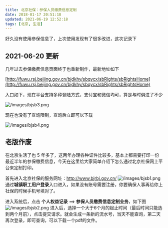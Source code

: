 ```yaml
---
title: 北京社保：参保人员缴费信息定制
date: 2018-01-17 20:51:18
updated: 2021-06-19 12:52:18
tags: [北京, 生活]
---
```


好久没有使用参保信息了，上次使用发现有了很多改进，这次记录下

<!-- more -->
<!-- toc -->

## 2021-06-20 更新

几年过去参保缴费信息页面终于也重新制作，最新地址如下

[http://fuwu.rsj.beijing.gov.cn/bjdkhy/sbqycx/sbRights/sbRightsHome](http://fuwu.rsj.beijing.gov.cn/bjdkhy/sbqycx/sbRights/sbRightsHome)

入口如下，现在平台支持多种登陆方式，支付宝和微信均可，算是与时俱进了不少

![/images/bjsb3.png](/images/bjsb3.png)

现在也没有了查询限制，查询后立即可以下载

![/images/bjsb4.png](/images/bjsb4.png)


## 老版作废

在北京生活了也 5 年多了，这两年办理各种证件比较多，基本上都需要打印一份最近半年的参保缴费信息，今天在这里给大家简单介绍下怎么通过北京社保网上平台来定制打印。
<!-- more -->
首先进入北京社保的服务网址：http://www.bjrbj.gov.cn/
![/images/bjsb1.png](/images/bjsb1.png)
通过**城镇职工用户登录**入口进入，如果没有账号需要注册，你要确保人事再给你上社保的时候手机号填对了。

进入系统后，点击 **个人权益记录** ==> **参保人员缴费信息定制业务**，如下图
![/images/bjsb2.png](/images/bjsb2.png)
进入后，选择一个大于6个月的起止时间（最后时间只能选到两个月前），点击提交请求。就会生成一条新的流水号，当天不能查询，第二天再次登录，即可查询，可以下载一个pdf的文件。
